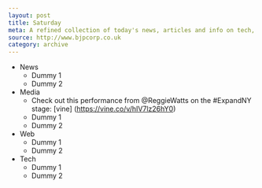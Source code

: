 ```yaml
---
layout: post
title: Saturday
meta: A refined collection of today's news, articles and info on tech, web and design.
source: http://www.bjpcorp.co.uk
category: archive
---
```


- News
	- Dummy 1
	- Dummy 2
- Media
	- Check out this performance from @ReggieWatts on the #ExpandNY stage: [vine] (https://vine.co/v/hIV7lz26hY0)
	- Dummy 1
	- Dummy 2
- Web
	- Dummy 1
	- Dummy 2
- Tech
	- Dummy 1
	- Dummy 2